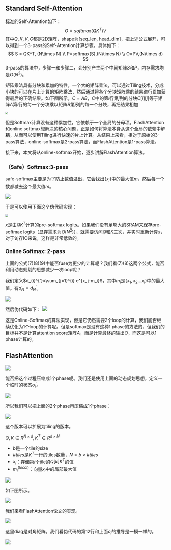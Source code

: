## Standard Self-Attention

标准的Self-Attention如下：
$$
O=softmax(QK^T)V
$$
其中$Q, K, V, O$都是2D矩阵，shape为[seq_len, head_dim]，把上述公式展开，可以得到一个3-pass的Self-Attention计算步骤。具体如下：
$$
S = QK^T, (N\times N) \\
P=softmax(S),(N\times N) \\
O=PV,(N\times d)
$$
3-pass的算法中，步骤一和步骤二，会分别产生两个中间矩阵$S$和$P$，内存需求均是$O(N^2)$。

矩阵乘法具有分块和累加的特性，一个大的矩阵乘法，可以通过Tiling技术，分成小块的可以在片上计算的矩阵乘法，然后通过将各个分块矩阵乘的结果进行累加获得最后的正确结果。如下图所示，$C=AB$，$C$中的第$i$行第$j$列的分块$C[i][j]$等于矩阵$A$第$i$行的每一个分块乘以矩阵$B$第$j$列的每一个分块，再把结果相加

<img src="./img/FlashAttention-1.jpg" style="zoom:50%;" />

但是Softmax计算没有这种累加性，它依赖于一个全局的分母项。FlashAttention和online softmax想解决的核心问题，正是如何将算法本身从这个全局的依赖中解耦，从而可以使用Tiling进行快速的片上计算。从结果上来看，相对于原始的3-pass算法，online-softmax是2-pass算法，而FlashAttention是1-pass算法。

接下来，本文将从online-softmax开始，逐步讲解FlashAttention算法。

### （Safe）Softmax:3-pass

safe-softmax主要是为了防止数值溢出，它会找出$\{x_i\}$中的最大值$m$，然后每一个数都减去这个最大值$m$。

![](./img/safe-softmax.jpg)

于是可以使用下面这个伪代码实现：

<img src="./img/safe-softmax-1.jpg" style="zoom:50%;" />

$x$是由$QK^T$计算的pre-softmax logits。如果我们没有足够大的SRAM来保存pre-softmax logits（显存需求为$O(N^2)$），就需要访问$Q$和$K$三次，并实时重新计算$x$，对于访存IO来说，这样是非常低效的。

### **Online Softmax:** 2-pass

上面的公式(7)(8)(9)中能否fuse为更少的计算呢？我们看(7)(8)这两个公式，能否利用动态规划的思想减少一次loop呢？

我们定义$d_{i}^{'}=\sum_{j=1}^{i} e^{x_j-m_i}$，其中$m_i$是$\{x_1,x_2...x_i \}$中的最大值。有$d_N=d_{N}^{'}$。

![](./img/online-softmax-1.jpg)

然后伪代码如下：
![](./img/online-softmax-2.jpg)

这是Online-Softmax的算法实现，但是它仍然需要2个loop的计算，我们能否继续优化为1个loop的计算呢。但是softmax是没有这种1 phase的方法的，但我们的目标并不是计算attention score矩阵$A$，而是计算最终的输出$O$，而这是可以1 phase计算的。



## FlashAttention

![](./img/multi-pass-attention.jpg)

能否把这个过程压缩成1个phase呢。我们还是使用上面的动态规划思想，定义一个临时的状态$o_{i}^{'}$。

![](./img/FlashAttention-2.jpg)

所以我们可以把上面的2个phase再压缩成1个phase：

![](./img/FlashAttention-3.jpg)

这个版本可以扩展为tiling的版本。

$Q,K \in R^{N\times d}, K^T \in R^{d \times N}$

* $b$是一个tile的size
* $\#tiles$是$K^T$一行的tiles数量，$N=b \times\#tiles$
* $x_i$：存储第$i$个tile的$Q[k]K^T$的值
* $m_i^{(local)}$：向量$x_i$中的局部最大值

![](./img/FlashAttention-4.jpg)

如下图所示。

![](./img/FlashAttention-5.jpg)

我们来看FlashAttention论文的实现。

![](./img/FlashAttention-6.jpg)

这里diag是对角矩阵。我们看伪代码的第12行和上面$o_i$的推导是一模一样的。

![](./img/FlashAttention-0.jpg)